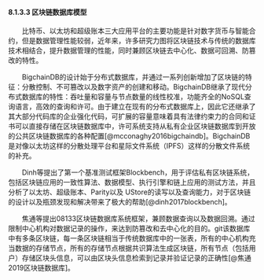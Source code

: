 #### 8.1.3.3 区块链数据库模型

&emsp;&emsp;比特币、以太坊和超级账本三大应用平台的主要功能是针对数字货币与智能合约，但是数据管理性能较弱，近年来，许多研究力图将区块链技术与传统的数据库技术相结合，提升数据管理的性能，同时兼顾区块链去中心化、数据可回溯、防篡改的特性。

&emsp;&emsp;BigchainDB的设计始于分布式数据库，并通过一系列创新增加了区块链的特征：分散控制、不可篡改以及数字资产的创建和移动。BigchainDB继承了现代分布式数据库的特性：吞吐量和容量与节点数量的线性校准，功能齐全的NoSQL查询语言，高效的查询和许可。由于建立在现有的分布式数据库上，因此它还继承了其大部分代码库的企业强化代码，可扩展的容量意味着具有法律约束力的合同和证书可以直接存储在区块链数据库中，许可系统支持从私有企业区块链数据库到开放的公共区块链数据库的各种配置[@mcconaghy2016bigchaindb]。BigchainDB是对像以太坊这样的分散处理平台和星际文件系统（IPFS）这样的分散文件系统的补充。

&emsp;&emsp;Dinh等提出了第一个基准测试框架Blockbench，用于评估私有区块链系统，包括区块链应用的一致性算法、数据模型、执行引擎和链上应用的测试方法，并且分析了以太坊、超级账本、Parity以及 UStore的读写以及查询能力，对于区块链的设计以及瓶颈发现和解决带来了极大的帮助[@dinh2017blockbench]。

&emsp;&emsp;焦通等提出08133区块链数据库系统框架，兼顾数据查询以及数据回溯。通过限制中心机构对数据记录的操作，来达到防篡改和去中心化的目的。git该数据库中有多条区块链，每一条区块链相当于传统数据库中的一张表，所有的中心机构充当数据的存储节点，所有的存储节点根据共识算法生成区块链，所有节点（包括用户）存储区块头信息，可以由区块头信息检索到记录并验证记录的正确性[@焦通2019区块链数据库]。

